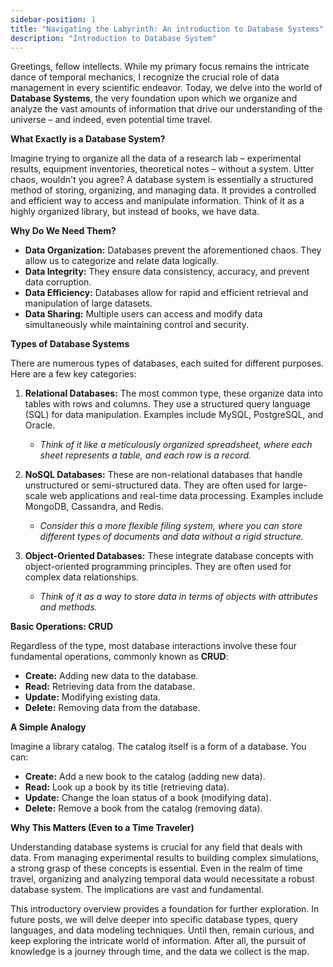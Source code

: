 ```yaml
---
sidebar-position: 1
title: "Navigating the Labyrinth: An introduction to Database Systems"
description: "Introduction to Database System"
---
```

Greetings, fellow intellects. While my primary focus remains the intricate dance of temporal mechanics, I recognize the crucial role of data management in every scientific endeavor. Today, we delve into the world of **Database Systems**, the very foundation upon which we organize and analyze the vast amounts of information that drive our understanding of the universe – and indeed, even potential time travel. 

**What Exactly is a Database System?**

Imagine trying to organize all the data of a research lab – experimental results, equipment inventories, theoretical notes – without a system. Utter chaos, wouldn't you agree? A database system is essentially a structured method of storing, organizing, and managing data. It provides a controlled and efficient way to access and manipulate information. Think of it as a highly organized library, but instead of books, we have data.

**Why Do We Need Them?**

*   **Data Organization:** Databases prevent the aforementioned chaos. They allow us to categorize and relate data logically.
*   **Data Integrity:** They ensure data consistency, accuracy, and prevent data corruption.
*   **Data Efficiency:** Databases allow for rapid and efficient retrieval and manipulation of large datasets.
*   **Data Sharing:** Multiple users can access and modify data simultaneously while maintaining control and security.

**Types of Database Systems**

There are numerous types of databases, each suited for different purposes. Here are a few key categories:

1.  **Relational Databases:** The most common type, these organize data into tables with rows and columns. They use a structured query language (SQL) for data manipulation. Examples include MySQL, PostgreSQL, and Oracle.

    *   _Think of it like a meticulously organized spreadsheet, where each sheet represents a table, and each row is a record._

2.  **NoSQL Databases:** These are non-relational databases that handle unstructured or semi-structured data. They are often used for large-scale web applications and real-time data processing. Examples include MongoDB, Cassandra, and Redis.

    *   _Consider this a more flexible filing system, where you can store different types of documents and data without a rigid structure._

3.  **Object-Oriented Databases:** These integrate database concepts with object-oriented programming principles. They are often used for complex data relationships.

    *   _Think of it as a way to store data in terms of objects with attributes and methods._

**Basic Operations: CRUD**

Regardless of the type, most database interactions involve these four fundamental operations, commonly known as **CRUD**:

*   **Create:** Adding new data to the database.
*   **Read:** Retrieving data from the database.
*   **Update:** Modifying existing data.
*   **Delete:** Removing data from the database.

**A Simple Analogy**

Imagine a library catalog. The catalog itself is a form of a database. You can:

*   **Create:** Add a new book to the catalog (adding new data).
*   **Read:** Look up a book by its title (retrieving data).
*   **Update:** Change the loan status of a book (modifying data).
*   **Delete:** Remove a book from the catalog (removing data).

**Why This Matters (Even to a Time Traveler)**

Understanding database systems is crucial for any field that deals with data. From managing experimental results to building complex simulations, a strong grasp of these concepts is essential. Even in the realm of time travel, organizing and analyzing temporal data would necessitate a robust database system. The implications are vast and fundamental.

This introductory overview provides a foundation for further exploration. In future posts, we will delve deeper into specific database types, query languages, and data modeling techniques. Until then, remain curious, and keep exploring the intricate world of information. After all, the pursuit of knowledge is a journey through time, and the data we collect is the map.